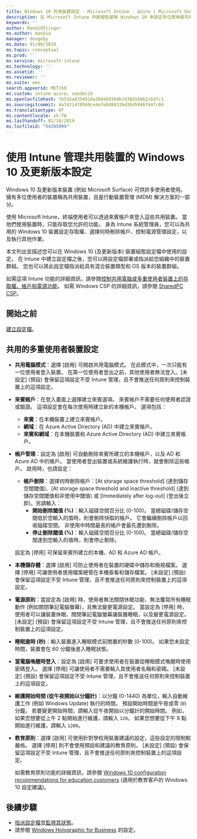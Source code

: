```yaml
---
title: Windows 10 共用裝置設定 - Microsoft Intune - Azure | Microsoft Docs
description: 在 Microsoft Intune 中新增和使用 Windows 10 來設定多位使用者共用或使用的裝置。 查看他們在裝置上進行的所有設定清單，包括 Microsoft Surface。 在裝置組態設定檔中控制來賓帳戶、管理帳戶和刪除非使用中的帳戶、允許或防止儲存至本機儲存體、設定電源和睡眠選項、選擇何時安裝更新，以及在教育環境中使用裝置。
keywords: ''
author: MandiOhlinger
ms.author: mandia
manager: dougeby
ms.date: 01/09/2019
ms.topic: conceptual
ms.prod: ''
ms.service: microsoft-intune
ms.technology: ''
ms.assetid: ''
ms.reviewer: ''
ms.suite: ems
search.appverid: MET150
ms.custom: intune-azure; seodec18
ms.openlocfilehash: fb51ba835491da284ddd304bc038d16862c6dfc1
ms.sourcegitcommit: 4a7421470569ce4efe848633bd36d5946f44fc8d
ms.translationtype: HT
ms.contentlocale: zh-TW
ms.lasthandoff: 01/10/2019
ms.locfileid: "54205099"
---
```

# <a name="windows-10-and-later-settings-to-manage-shared-devices-using-intune"></a>使用 Intune 管理共用裝置的 Windows 10 及更新版本設定

Windows 10 及更新版本裝置 (例如 Microsoft Surface) 可供許多使用者使用。 擁有多位使用者的裝置稱為共用裝置，且是行動裝置管理 (MDM) 解決方案的一部分。

使用 Microsoft Intune，終端使用者可以透過來賓帳戶來登入這些共用裝置。 當他們使用裝置時，只能存取您允許的功能。 身為 Intune 系統管理員，您可以為共用的 Windows 10 裝置設定存取權、選擇何時刪除帳戶、控制電源管理設定，以及執行其他作業。

本文列出並描述您可以在 Windows 10 (及更新版本) 裝置組態設定檔中使用的設定。 在 Intune 中建立設定檔之後，您可以將設定檔部署或指派給您組織中的裝置群組。 您也可以將此設定檔指派給具有混合裝置類型和 OS 版本的裝置群組。

如需這項 Intune 功能的詳細資訊，請參閱[控制共用電腦或多重使用者裝置上的存取權、帳戶和電源功能](shared-user-device-settings.md)。 如需 Windows CSP 的詳細資訊，請參閱 [SharedPC CSP](https://docs.microsoft.com/windows/client-management/mdm/sharedpc-csp)。

## <a name="before-your-begin"></a>開始之前

[建立設定檔](shared-user-device-settings.md)。

## <a name="shared-multi-user-device-settings"></a>共用的多重使用者裝置設定

- **共用電腦模式**：選擇 [啟用] 可開啟共用電腦模式。 在此模式中，一次只能有一位使用者登入裝置。 在第一位使用者登出之前，其他使用者無法登入。[未設定] (預設) 會保留這項設定不受 Intune 管理，且不會推送任何原則來控制裝置上的這項設定。
- **來賓帳戶**：在登入畫面上選擇建立來賓選項。 來賓帳戶不需要任何使用者認證或驗證。 這項設定會在每次使用時建立新的本機帳戶。 選項包括：
  - **來賓**：在本機裝置上建立來賓帳戶。
  - **網域**：在 Azure Active Directory (AD) 中建立來賓帳戶。
  - **來賓和網域**：在本機裝置和 Azure Active Directory (AD) 中建立來賓帳戶。
- **帳戶管理**：設定為 [啟用] 可自動刪除來賓所建立的本機帳戶，以及 AD 和 Azure AD 中的帳戶。 當使用者登出裝置或系統維護執行時，就會刪除這些帳戶。 啟用時，也請設定：
  - **帳戶刪除**：選擇何時刪除帳戶：[At storage space threshold] \(達到儲存空間閾值\)、[At storage space threshold and inactive threshold] \(達到儲存空間閾值和非使用中閾值\) 或 [Immediately after log-out] \(登出後立即\)。另請輸入：
    - **開始刪除閾值 (%)**：輸入磁碟空間百分比 (0-100)。 當總磁碟/儲存空間低於您輸入的值時，則會刪除快取的帳戶。 它會繼續刪除帳戶以回收磁碟空間。 非使用中時間最長的帳戶會最先遭到刪除。
    - **停止刪除閾值 (%)**：輸入磁碟空間百分比 (0-100)。 當總磁碟/儲存空間達到您輸入的值時，則會停止刪除。

  設定為 [停用] 可保留來賓所建立的本機、AD 和 Azure AD 帳戶。

- **本機儲存體**：選擇 [啟用] 可防止使用者在裝置的硬碟中儲存和檢視檔案。 選擇 [停用] 可讓使用者使用檔案總管在本機查看和儲存檔案。 [未設定] (預設) 會保留這項設定不受 Intune 管理，且不會推送任何原則來控制裝置上的這項設定。
- **電源原則**：當設定為 [啟用] 時，使用者無法關閉休眠功能、無法覆寫所有睡眠動作 (例如關閉筆記電腦螢幕)，且無法變更電源設定。 當設定為 [停用] 時，使用者可以讓裝置休眠、關閉筆記電腦螢幕讓裝置睡眠，以及變更電源設定。 [未設定] (預設) 會保留這項設定不受 Intune 管理，且不會推送任何原則來控制裝置上的這項設定。
- **睡眠逾時 (秒)**：輸入裝置進入睡眠模式前閒置的秒數 (0-100)。 如果您未設定時間，裝置會在 60 分鐘後進入睡眠狀態。
- **當電腦喚醒時登入**：設定為 [啟用] 可要求使用者在裝置從睡眠模式喚醒時使用密碼登入。 選擇 [停用] 可讓使用者不需要輸入其使用者名稱和密碼。 [未設定] (預設) 會保留這項設定不受 Intune 管理，且不會推送任何原則來控制裝置上的這項設定。
- **維護開始時間 (從午夜開始以分鐘計)**：以分鐘 (0-1440) 為單位，輸入自動維護工作 (例如 Windows Update) 執行的時間。 預設開始時間是午夜或零 (`0`) 分鐘。 若要變更開始時間，請輸入從午夜開始以分鐘計的開始時間。 例如，如果您想要從上午 2 點開始進行維護，請輸入 `120`。 如果您想要從下午 8 點開始進行維護，請輸入 `1200`。
- **教育原則**：選擇 [啟用] 可使用針對學校用裝置建議的設定，這些設定的限制較嚴格。 選擇 [停用] 則不會使用預設和建議的教育原則。 [未設定] (預設) 會保留這項設定不受 Intune 管理，且不會推送任何原則來控制裝置上的這項設定。

  如需教育原則功能的詳細資訊，請參閱 [Windows 10 configuration recommendations for education customers](https://docs.microsoft.com/education/windows/configure-windows-for-education) (適用於教育客戶的 Windows 10 設定建議)。

## <a name="next-steps"></a>後續步驟

- [指派設定檔](device-profile-assign.md)並[監視其狀態](device-profile-monitor.md)。
- 請參閱 [Windows Holographic for Business](shared-user-device-settings-windows-holographic.md) 的設定。